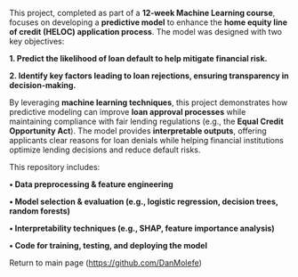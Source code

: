 
This project, completed as part of a **12-week Machine Learning course**, focuses on developing a **predictive model** to enhance the **home equity line of credit (HELOC) application process**. The model was designed with two key objectives:

**1.	Predict the likelihood of loan default to help mitigate financial risk.**

**2.	Identify key factors leading to loan rejections, ensuring transparency in decision-making.**

By leveraging **machine learning techniques**, this project demonstrates how predictive modeling can improve **loan approval processes** while maintaining compliance with fair lending regulations (e.g., the **Equal Credit Opportunity Act**). The model provides **interpretable outputs**, offering applicants clear reasons for loan denials while helping financial institutions optimize lending decisions and reduce default risks.

This repository includes:

**•	Data preprocessing & feature engineering**

**•	Model selection & evaluation (e.g., logistic regression, decision trees, random forests)**

**•	Interpretability techniques (e.g., SHAP, feature importance analysis)**

**•	Code for training, testing, and deploying the model**

Return to main page (https://github.com/DanMolefe)
